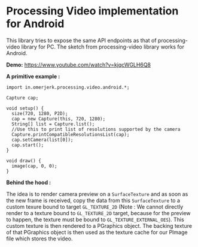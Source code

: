 # Processing Video implementation for Android
This library tries to expose the same API endpoints as that of processing-video library for PC. The sketch from processing-video library works for Android.

**Demo:** https://www.youtube.com/watch?v=kjqcWGLH6Q8

**A primitive example :**
```
import in.omerjerk.processing.video.android.*;

Capture cap;

void setup() {
  size(720, 1280, P2D);
  cap = new Capture(this, 720, 1280);
  String[] list = Capture.list();
  //Use this to print list of resolutions supported by the camera
  Capture.printCompatibleResolutionsList(cap);
  cap.setCamera(list[0]);
  cap.start();
}

void draw() {
  image(cap, 0, 0);
}
```

**Behind the hood :**

The idea is to render camera preview on a `SurfaceTexture` and as soon as the new frame is received, copy the data from this `SurfaceTexture` to a custom texure bound to target `GL_TEXTURE_2D` (Note : We cannot directly render to a texture bound to `GL_TEXTURE_2D` target, because for the preview to happen, the texture must be bound to `GL_TEXTURE_EXTERNAL_OES`). This custom texture is then rendered to a PGraphics object. The backing texture of that PGraphics object is then used as the texture cache for our PImage file which stores the video.
